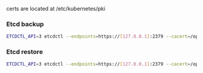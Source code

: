 
certs are located at /etc/kubernetes/pki

### Etcd backup

```bash
ETCDCTL_API=3 etcdctl --endpoints=https://[127.0.0.1]:2379 --cacert=/opt/ca.crt --cert=/opt/etcd-client.crt --key=/opt/etcd-client.key snapshot save /srv/data/etcd-snapshot.db
```

### Etcd restore
```bash
ETCDCTL_API=3 etcdctl --endpoints=https://[127.0.0.1]:2379 --cacert=/opt/ca.crt --cert=/opt/KUIN00601/etcd-client.crt --key=/opt/etcd-client.key snapshot restore /srv/data/etcd-snapshot-previous.db
```




